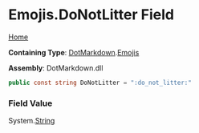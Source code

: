 # Emojis\.DoNotLitter Field

[Home](../../../README.md)

**Containing Type**: [DotMarkdown](../../README.md)\.[Emojis](../README.md)

**Assembly**: DotMarkdown\.dll

```csharp
public const string DoNotLitter = ":do_not_litter:"
```

### Field Value

System\.[String](https://docs.microsoft.com/en-us/dotnet/api/system.string)